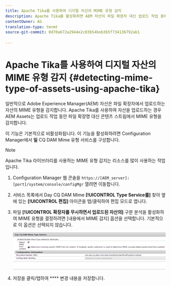```yaml
---
title: Apache Tika를 사용하여 디지털 자산의 MIME 유형 감지
description: Apache Tika를 활성화하면 AEM 자산이 파일 확장자 대신 업로드 작업 중에 콘텐츠 스트림에서 자산의 MIME 유형을 검색할 수 있습니다.
contentOwner: AG
translation-type: tm+mt
source-git-commit: 0d70a672a2944e2c03b54beb3b5f734136792ab1

---
```



# Apache Tika를 사용하여 디지털 자산의 MIME 유형 감지 {#detecting-mime-type-of-assets-using-apache-tika}

일반적으로 Adobe Experience Manager(AEM) 자산은 파일 확장자에서 업로드하는 자산의 MIME 유형을 감지합니다. Apache Tika를 사용하여 자산을 업로드하는 경우 AEM Assets는 업로드 작업 동안 파일 확장명 대신 콘텐츠 스트림에서 MIME 유형을 감지합니다.

이 기능은 기본적으로 비활성화됩니다. 이 기능을 활성화하려면 Configuration Manager에서 **일** CQ DAM Mime 유형 서비스를 구성합니다.

>[!NOTE]
>
>Apache Tika 라이브러리를 사용하는 MIME 유형 감지는 리소스를 많이 사용하는 작업입니다.

1. Configuration Manager 웹 콘솔을 `https://[AEM_server]:[port]/system/console/configMgr` 열려면 이동합니다.
1. 서비스 목록에서 Day CQ DAM Mime **[!UICONTROL Type Service를]** 찾아 옆에 있는 **[!UICONTROL 편집]** 아이콘을 탭/클릭하여 편집 모드로 엽니다.

1. 파일 **[!UICONTROL 확장자를 무시하면서 업로드된 자산의]** 구문 분석을 활성화하여 MIME 유형을 결정하려면 [내용에서 MIME 감지] 옵션을 선택합니다. 기본적으로 이 옵션은 선택되지 않습니다.

   ![chlimage_1-333](assets/chlimage_1-333.png)

1. 저장을 클릭/탭하여 **** 변경 내용을 저장합니다.
